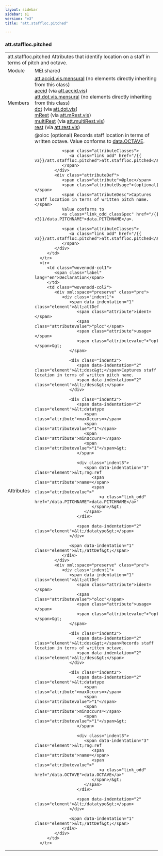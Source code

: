 ```yaml
---
layout: sidebar
sidebar: s1
version: "v3"
title: "att.staffloc.pitched"

---
```


<div class="classSpec att">
   <h3 id="att.staffloc.pitched">att.staffloc.pitched</h3>
   <table class="wovenodd">
      <tr>
         <td colspan="2" class="wovenodd-col2">
            <span class="label">att.staffloc.pitched</span> Attributes that identify location on a staff in terms of pitch and octave.
         </td>
      </tr>
      <tr>
         <td class="wovenodd-col1">
            <span class="label" lang="en">Module</span>
         </td>
         <td class="wovenodd-col2">MEI.shared</td>
      </tr>
      <tr>
         <td class="wovenodd-col1">
            <span class="label" lang="en">Members</span>
         </td>
         <td class="wovenodd-col2">
            <div class="parent">
               <div>
                  <span>
                     <a class="link_odd_classSpec" href="/{{ v3}}/att.accid.vis.mensural">att.accid.vis.mensural</a> (no elements directly inheriting from this class)
                  </span>
               </div>
               <div>
                  <a class="link_odd_elementSpec" href="/{{ v3}}/accid">accid</a>
                  <span> (via 
                     <a class="link_odd_classSpec" href="/{{ v3}}/att.accid.vis">att.accid.vis</a>)
                  </span>
               </div>
               <div>
                  <span>
                     <a class="link_odd_classSpec" href="/{{ v3}}/att.dot.vis.mensural">att.dot.vis.mensural</a> (no elements directly inheriting from this class)
                  </span>
               </div>
               <div>
                  <a class="link_odd_elementSpec" href="/{{ v3}}/dot">dot</a>
                  <span> (via 
                     <a class="link_odd_classSpec" href="/{{ v3}}/att.dot.vis">att.dot.vis</a>)
                  </span>
               </div>
               <div>
                  <a class="link_odd_elementSpec" href="/{{ v3}}/mRest">mRest</a>
                  <span> (via 
                     <a class="link_odd_classSpec" href="/{{ v3}}/att.mRest.vis">att.mRest.vis</a>)
                  </span>
               </div>
               <div>
                  <a class="link_odd_elementSpec" href="/{{ v3}}/multiRest">multiRest</a>
                  <span> (via 
                     <a class="link_odd_classSpec" href="/{{ v3}}/att.multiRest.vis">att.multiRest.vis</a>)
                  </span>
               </div>
               <div>
                  <a class="link_odd_elementSpec" href="/{{ v3}}/rest">rest</a>
                  <span> (via 
                     <a class="link_odd_classSpec" href="/{{ v3}}/att.rest.vis">att.rest.vis</a>)
                  </span>
               </div>
            </div>
         </td>
      </tr>
      <tr>
         <td class="wovenodd-col1">
            <span class="label" lang="en">Attributes</span>
         </td>
         <td class="wovenodd-col2">
            <div class="attributeDef">
               <span class="attribute">@oloc</span>
               <span class="attributeUsage">(optional)</span>
               <span class="attributeDesc">Records staff location in terms of written octave.</span>
               Value conforms to 
               <a class="link_odd_classSpec" href="/{{ v3}}/data.OCTAVE">data.OCTAVE</a>.
               
               <span class="attributeClasses">
                  <a class="link_odd" href="/{{ v3}}/att.staffloc.pitched">att.staffloc.pitched</a>
               </span>
            </div>
            <div class="attributeDef">
               <span class="attribute">@ploc</span>
               <span class="attributeUsage">(optional)</span>
               <span class="attributeDesc">Captures staff location in terms of written pitch name.</span>
               Value conforms to 
               <a class="link_odd_classSpec" href="/{{ v3}}/data.PITCHNAME">data.PITCHNAME</a>.
               
               <span class="attributeClasses">
                  <a class="link_odd" href="/{{ v3}}/att.staffloc.pitched">att.staffloc.pitched</a>
               </span>
            </div>
         </td>
      </tr>
      <tr>
         <td class="wovenodd-col1">
            <span class="label" lang="en">Declaration</span>
         </td>
         <td class="wovenodd-col2">
            <div xml:space="preserve" class="pre">
               <div class="indent1">
                  <span data-indentation="1" class="element">&lt;attDef 
                     <span class="attribute">ident=</span>
                     <span class="attributevalue">"ploc"</span> 
                     <span class="attribute">usage=</span>
                     <span class="attributevalue">"opt"</span>&gt;
                  </span>
                  
                  <div class="indent2">
                     <span data-indentation="2" class="element">&lt;desc&gt;</span>Captures staff location in terms of written pitch name.
                     <span data-indentation="2" class="element">&lt;/desc&gt;</span>
                  </div>
                  
                  <div class="indent2">
                     <span data-indentation="2" class="element">&lt;datatype 
                        <span class="attribute">maxOccurs=</span>
                        <span class="attributevalue">"1"</span> 
                        <span class="attribute">minOccurs=</span>
                        <span class="attributevalue">"1"</span>&gt;
                     </span>
                     
                     <div class="indent3">
                        <span data-indentation="3" class="element">&lt;rng:ref 
                           <span class="attribute">name=</span>
                           <span class="attributevalue">"
                              <a class="link_odd" href="/data.PITCHNAME">data.PITCHNAME</a>"
                           </span>/&gt;
                        </span>
                     </div>
                     
                     <span data-indentation="2" class="element">&lt;/datatype&gt;</span>
                  </div>
                  
                  <span data-indentation="1" class="element">&lt;/attDef&gt;</span>
               </div>
            </div>
            <div xml:space="preserve" class="pre">
               <div class="indent1">
                  <span data-indentation="1" class="element">&lt;attDef 
                     <span class="attribute">ident=</span>
                     <span class="attributevalue">"oloc"</span> 
                     <span class="attribute">usage=</span>
                     <span class="attributevalue">"opt"</span>&gt;
                  </span>
                  
                  <div class="indent2">
                     <span data-indentation="2" class="element">&lt;desc&gt;</span>Records staff location in terms of written octave.
                     <span data-indentation="2" class="element">&lt;/desc&gt;</span>
                  </div>
                  
                  <div class="indent2">
                     <span data-indentation="2" class="element">&lt;datatype 
                        <span class="attribute">maxOccurs=</span>
                        <span class="attributevalue">"1"</span> 
                        <span class="attribute">minOccurs=</span>
                        <span class="attributevalue">"1"</span>&gt;
                     </span>
                     
                     <div class="indent3">
                        <span data-indentation="3" class="element">&lt;rng:ref 
                           <span class="attribute">name=</span>
                           <span class="attributevalue">"
                              <a class="link_odd" href="/data.OCTAVE">data.OCTAVE</a>"
                           </span>/&gt;
                        </span>
                     </div>
                     
                     <span data-indentation="2" class="element">&lt;/datatype&gt;</span>
                  </div>
                  
                  <span data-indentation="1" class="element">&lt;/attDef&gt;</span>
               </div>
            </div>
         </td>
      </tr>
   </table>
</div>